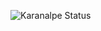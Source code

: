 ![Karanalpe Status](https://github-readme-stats.vercel.app/api?username=m1gu3l0001&show_icons=true)
